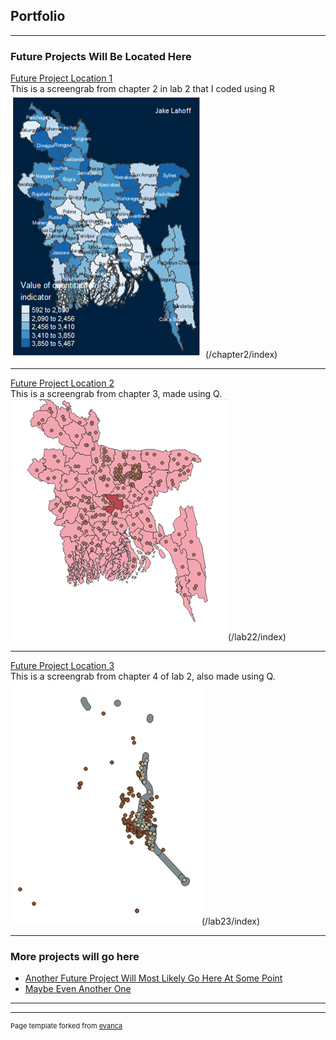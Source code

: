 ## Portfolio

---

### Future Projects Will Be Located Here 

[Future Project Location 1](/chapter2/index)
<br>This is a screengrab from chapter 2 in lab 2 that I coded using R<br/>
<img src="images/lab2.png?raw=true"/>(/chapter2/index)

---
[Future Project Location 2](/lab22/index)
<br>This is a screengrab from chapter 3, made using Q.<br/>
<img src="images/lab22.png?raw=true"/>(/lab22/index)

---
[Future Project Location 3](http://example.com/)
<br>This is a screengrab from chapter 4 of lab 2, also made using Q.<br/>
<img src="images/lab23.png?raw=true"/>(/lab23/index)

---

### More projects will go here

- [Another Future Project Will Most Likely Go Here At Some Point](http://example.com/)
- [Maybe Even Another One](http://example.com/)

---




---
<p style="font-size:11px">Page template forked from <a href="https://github.com/evanca/quick-portfolio">evanca</a></p>
<!-- Remove above link if you don't want to attibute -->
